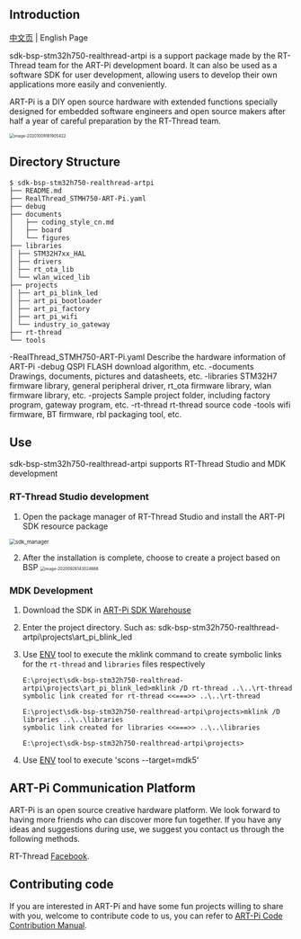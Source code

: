 ## Introduction

[中文页](README_ZH.md) | English Page

sdk-bsp-stm32h750-realthread-artpi is a support package made by the RT-Thread team for the ART-Pi development board. It can also be used as a software SDK for user development, allowing users to develop their own applications more easily and conveniently.

ART-Pi is a DIY open source hardware with extended functions specially designed for embedded software engineers and open source makers after half a year of careful preparation by the RT-Thread team.

<img src="documents/figures/board_large.png" alt="image-20201009181905422" style="zoom:50%;" />

## Directory Structure

```
$ sdk-bsp-stm32h750-realthread-artpi
├── README.md
├── RealThread_STMH750-ART-Pi.yaml
├── debug
├── documents
│   ├── coding_style_cn.md
│   ├── board
│   └── figures
├── libraries
│ ├── STM32H7xx_HAL
│ ├── drivers
│ ├── rt_ota_lib
│ └── wlan_wiced_lib
├── projects
│ ├── art_pi_blink_led
│ ├── art_pi_bootloader
│ ├── art_pi_factory
│ ├── art_pi_wifi
│ └── industry_io_gateway
├── rt-thread
└── tools
```

-RealThread_STMH750-ART-Pi.yaml
  Describe the hardware information of ART-Pi
-debug
  QSPI FLASH download algorithm, etc.
-documents
  Drawings, documents, pictures and datasheets, etc.
-libraries
  STM32H7 firmware library, general peripheral driver, rt_ota firmware library, wlan firmware library, etc.
-projects
  Sample project folder, including factory program, gateway program, etc.
-rt-thread
  rt-thread source code
-tools
  wifi firmware, BT firmware, rbl packaging tool, etc.
## Use

sdk-bsp-stm32h750-realthread-artpi supports RT-Thread Studio and MDK development

### RT-Thread Studio development


1. Open the package manager of RT-Thread Studio and install the ART-PI SDK resource package

  <img src="documents/figures/sdk_manager.png" alt="sdk_manager" style="zoom: 67%;" />


2. After the installation is complete, choose to create a project based on BSP
    <img src="documents\figures\creat_project.png" alt="image-20200926143024666" style="zoom:50%;" />

### MDK Development
1. Download the SDK in [ART-Pi SDK Warehouse](https://github.com/RT-Thread-Studio/sdk-bsp-stm32h750-realthread-artpi)

2. Enter the project directory. Such as: sdk-bsp-stm32h750-realthread-artpi\projects\art_pi_blink_led

3. Use [ENV](https://club.rt-thread.org/ask/question/5699.html) tool to execute the mklink command to create symbolic links for the `rt-thread` and `libraries` files respectively

   ```
   E:\project\sdk-bsp-stm32h750-realthread-artpi\projects\art_pi_blink_led>mklink /D rt-thread ..\..\rt-thread
   symbolic link created for rt-thread <<===>> ..\..\rt-thread
   
   E:\project\sdk-bsp-stm32h750-realthread-artpi\projects>mklink /D libraries ..\..\libraries
   symbolic link created for libraries <<===>> ..\..\libraries
   
   E:\project\sdk-bsp-stm32h750-realthread-artpi\projects>
   ```
4. Use [ENV](https://club.rt-thread.org/ask/question/5699.html) tool to execute 'scons --target=mdk5'
   

## ART-Pi Communication Platform

ART-Pi is an open source creative hardware platform. We look forward to having more friends who can discover more fun together. If you have any ideas and suggestions during use, we suggest you contact us through the following methods.

RT-Thread [Facebook](https://www.facebook.com/RT-Thread-IoT-OS-110395723808463).

## Contributing code

If you are interested in ART-Pi and have some fun projects willing to share with you, welcome to contribute code to us, you can refer to [ART-Pi Code Contribution Manual](https://github.com/RT-Thread-Studio/sdk-bsp-stm32h750-realthread-artpi/blob/master/documents/UM5004-RT-Thread%20ART-Pi%20%E4%BB%A3%E7%A0%81%E8%B4%A1%E7%8C%AE%E6%89%8B%E5%86%8C.md).
